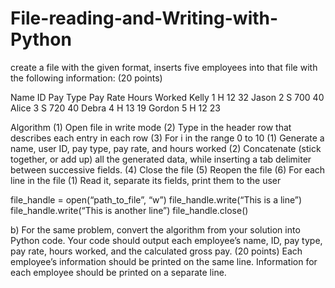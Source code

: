 # File-reading-and-Writing-with-Python


create a file with the given format, inserts five employees into that file with the following information: (20 points)

Name	ID	Pay Type	Pay Rate	Hours Worked
Kelly	1	H	12	32
Jason	2	S	700	40
Alice	3	S	720	40
Debra	4	H	13	19
Gordon	5	H	12	23


Algorithm
(1)	Open file in write mode
(2)	Type in the header row that describes each entry in each row
(3)	For i in the range 0 to 10
(1)	Generate a name, user ID, pay type, pay rate, and hours worked
(2)	Concatenate (stick together, or add up) all the generated data, while inserting a tab delimiter between successive fields.
(4) Close the file
(5) Reopen the file
(6) For each line in the file
	(1) Read it, separate its fields, print them to the user

file_handle = open(“path_to_file”, “w”)
file_handle.write(“This is a line”)
file_handle.write(“This is another line”)
file_handle.close()


b)	For the same problem, convert the algorithm from your solution into Python code. Your code should output each employee’s name, ID, pay type, pay rate, hours worked, and the calculated gross pay.  (20 points)
Each employee’s information should be printed on the same line.
Information for each employee should be printed on a separate line. 
